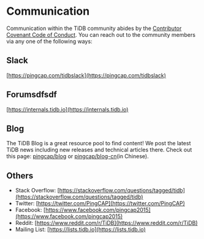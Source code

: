 # Communication

Communication within the TiDB community abides by the [Contributor Covenant
Code of Conduct](./CODE_OF_CONDUCT.md). You can reach out to the community
members via any one of the following ways:

## Slack

[https://pingcap.com/tidbslack](https://pingcap.com/tidbslack)

## Forumsdfsdf

[https://internals.tidb.io](https://internals.tidb.io)

## Blog

The TiDB Blog is a great resource pool to find content! We post the latest TiDB
news including new releases and technical articles there. Check out this page:
[pingcap/blog](https://pingcap.com/blog) or [pingcap/blog-cn](https://pingcap.com/blog-cn)(in Chinese).

## Others

* Stack Overflow: [https://stackoverflow.com/questions/tagged/tidb](https://stackoverflow.com/questions/tagged/tidb)
* Twitter: [https://twitter.com/PingCAP](https://twitter.com/PingCAP)
* Facebook: [https://www.facebook.com/pingcap2015](https://www.facebook.com/pingcap2015)
* Reddit: [https://www.reddit.com/r/TiDB](https://www.reddit.com/r/TiDB)
* Mailing List: [https://lists.tidb.io](https://lists.tidb.io)
